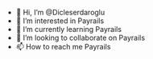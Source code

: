 - 👋 Hi, I’m @Dicleserdaroglu 
- 👀 I’m interested in Payrails
- 🌱 I’m currently learning Payrails
- 💞️ I’m looking to collaborate on Payrails
- 📫 How to reach me Payrails

<!---
Dicleserdaroglu/Dicleserdaroglu is a ✨ special ✨ repository because its `README.md` (this file) appears on your GitHub profile.
You can click the Preview link to take a look at your changes.
--->
